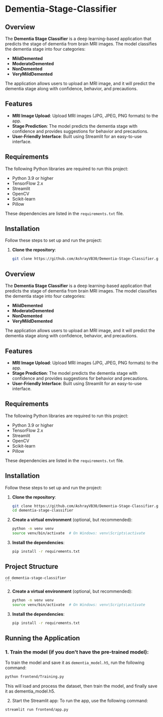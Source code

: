 ﻿# Dementia-Stage-Classifier

## Overview

The **Dementia Stage Classifier** is a deep learning-based application that predicts the stage of dementia from brain MRI images. The model classifies the dementia stage into four categories:

- **MildDemented**
- **ModerateDemented**
- **NonDemented**
- **VeryMildDemented**

The application allows users to upload an MRI image, and it will predict the dementia stage along with confidence, behavior, and precautions.

## Features

- **MRI Image Upload**: Upload MRI images (JPG, JPEG, PNG formats) to the app.
- **Stage Prediction**: The model predicts the dementia stage with confidence and provides suggestions for behavior and precautions.
- **User-Friendly Interface**: Built using Streamlit for an easy-to-use interface.

## Requirements

The following Python libraries are required to run this project:

- Python 3.9 or higher
- TensorFlow 2.x
- Streamlit
- OpenCV
- Scikit-learn
- Pillow

These dependencies are listed in the `requirements.txt` file.

## Installation

Follow these steps to set up and run the project:

1. **Clone the repository**:
    ```bash
    git clone https://github.com/AshrayVB30/Dementia-Stage-Classifier.git

## Overview

The **Dementia Stage Classifier** is a deep learning-based application that predicts the stage of dementia from brain MRI images. The model classifies the dementia stage into four categories:

- **MildDemented**
- **ModerateDemented**
- **NonDemented**
- **VeryMildDemented**

The application allows users to upload an MRI image, and it will predict the dementia stage along with confidence, behavior, and precautions.

## Features

- **MRI Image Upload**: Upload MRI images (JPG, JPEG, PNG formats) to the app.
- **Stage Prediction**: The model predicts the dementia stage with confidence and provides suggestions for behavior and precautions.
- **User-Friendly Interface**: Built using Streamlit for an easy-to-use interface.

## Requirements

The following Python libraries are required to run this project:

- Python 3.9 or higher
- TensorFlow 2.x
- Streamlit
- OpenCV
- Scikit-learn
- Pillow

These dependencies are listed in the `requirements.txt` file.

## Installation

Follow these steps to set up and run the project:

1. **Clone the repository**:
    ```bash
    git clone https://github.com/AshrayVB30/Dementia-Stage-Classifier.git
    cd dementia-stage-classifier
    ```

2. **Create a virtual environment** (optional, but recommended):
    ```bash
    python -m venv venv
    source venv/bin/activate  # On Windows: venv\Scripts\activate
    ```

3. **Install the dependencies**:
    ```bash
    pip install -r requirements.txt
    ```

## Project Structure


    cd dementia-stage-classifier
    ```

2. **Create a virtual environment** (optional, but recommended):
    ```bash
    python -m venv venv
    source venv/bin/activate  # On Windows: venv\Scripts\activate
    ```

3. **Install the dependencies**:
    ```bash
    pip install -r requirements.txt
    ```

## Running the Application

### 1. **Train the model** (if you don't have the pre-trained model):

   To train the model and save it as `dementia_model.h5`, run the following command:

   ```bash
   python frontend/Training.py
   ```

This will load and process the dataset, then train the model, and finally save it as dementia_model.h5.

2. Start the Streamlit app:
To run the app, use the following command:
```bash
streamlit run frontend/app.py
```

